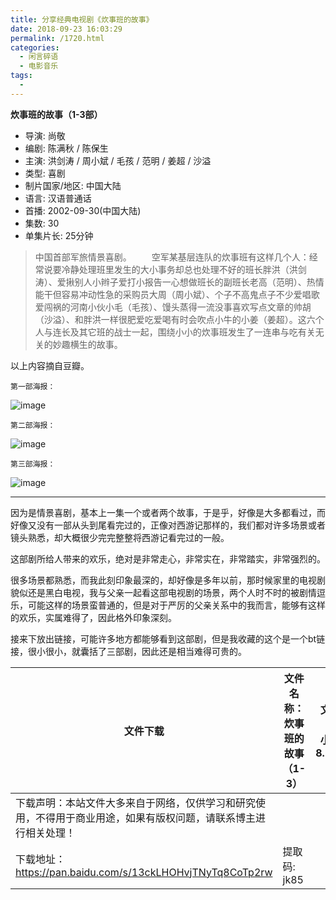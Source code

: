 ```yaml
---
title: 分享经典电视剧《炊事班的故事》
date: 2018-09-23 16:03:29
permalink: /1720.html
categories:
  - 闲言碎语
  - 电影音乐
tags:
  - 
---
```


**炊事班的故事（1-3部）**

- 导演: 尚敬
- 编剧: 陈满秋 / 陈保生
- 主演: 洪剑涛 / 周小斌 / 毛孩 / 范明 / 姜超 / 沙溢
- 类型: 喜剧
- 制片国家/地区: 中国大陆
- 语言: 汉语普通话
- 首播: 2002-09-30(中国大陆)
- 集数: 30
- 单集片长: 25分钟

> 中国首部军旅情景喜剧。
> 　　空军某基层连队的炊事班有这样几个人：经常说要冷静处理班里发生的大小事务却总也处理不好的班长胖洪（洪剑涛）、爱揪别人小辫子爱打小报告一心想做班长的副班长老高（范明）、热情能干但容易冲动性急的采购员大周（周小斌）、个子不高鬼点子不少爱唱歌爱闯祸的河南小伙小毛（毛孩）、馒头蒸得一流没事喜欢写点文章的帅胡（沙溢）、和胖洪一样很肥爱吃爱喝有时会吹点小牛的小姜（姜超）。这六个人与连长及其它班的战士一起，围绕小小的炊事班发生了一连串与吃有关无关的妙趣横生的故事。

以上内容摘自豆瓣。

`第一部海报：`

![image](https://tvax4.sinaimg.cn/large/008k1Yt0ly1grnmyq4uiej30fv0nt4qp.jpg)

`第二部海报：`

![image](https://tvax4.sinaimg.cn/large/008k1Yt0ly1grnmywcbcdj307f0cxn5a.jpg)

`第三部海报：`

![image](https://tva2.sinaimg.cn/large/008k1Yt0ly1grnmz7u8t9j306e08itdw.jpg)

------

因为是情景喜剧，基本上一集一个或者两个故事，于是乎，好像是大多都看过，而好像又没有一部从头到尾看完过的，正像对西游记那样的，我们都对许多场景或者镜头熟悉，却大概很少完完整整将西游记看完过的一般。

这部剧所给人带来的欢乐，绝对是非常走心，非常实在，非常踏实，非常强烈的。

很多场景都熟悉，而我此刻印象最深的，却好像是多年以前，那时候家里的电视剧貌似还是黑白电视，我与父亲一起看这部电视剧的场景，两个人时不时的被剧情逗乐，可能这样的场景蛮普通的，但是对于严厉的父亲关系中的我而言，能够有这样的欢乐，实属难得了，因此格外印象深刻。

接来下放出链接，可能许多地方都能够看到这部剧，但是我收藏的这个是一个bt链接，很小很小，就囊括了三部剧，因此还是相当难得可贵的。

| 文件下载                                                     | 文件名称：炊事班的故事（1-3） | 文件大小：8.19G |
| ------------------------------------------------------------ | ----------------------------- | --------------- |
| 下载声明：本站文件大多来自于网络，仅供学习和研究使用，不得用于商业用途，如果有版权问题，请联系博主进行相关处理！ |                               |                 |
| 下载地址：https://pan.baidu.com/s/13ckLHOHvjTNyTq8CoTp2rw    | 提取码: jk85                  |                 |
